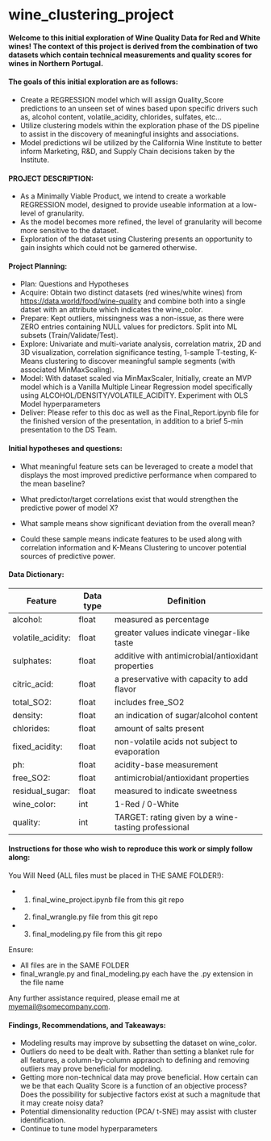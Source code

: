 # wine_clustering_project
#### Welcome to this initial exploration of Wine Quality Data for Red and White wines!  The context of this project is derived from the combination of two datasets which contain technical measurements and quality scores for wines in Northern Portugal.
#### The goals of this initial exploration are as follows:
- Create a REGRESSION model which will assign Quality_Score predictions to an unseen set of wines based upon specific drivers such as, alcohol content, volatile_acidity, chlorides, sulfates, etc...
- Utilize clustering models within the exploration phase of the DS pipeline to assist in the discovery of meaningful insights and associations.
- Model predictions wil be utilized by the California Wine Institute to better inform Marketing, R&D, and Supply Chain decisions taken by the Institute.

#### PROJECT DESCRIPTION:
- As a Minimally Viable Product, we intend to create a workable REGRESSION model, designed to provide useable information at a low-level of granularity. 
- As the model becomes more refined, the level of granularity will become more sensitive to the dataset.
- Exploration of the dataset using Clustering presents an opportunity to gain insights which could not be garnered otherwise.

#### Project Planning:
- Plan: Questions and Hypotheses
- Acquire: Obtain two distinct datasets (red wines/white wines) from https://data.world/food/wine-quality and combine both into a single datset with an attribute which indicates the wine_color.
- Prepare: Kept outliers, missingness was a non-issue, as there were ZERO entries containing NULL values for predictors.  Split into ML subsets (Train/Validate/Test).
- Explore: Univariate and multi-variate analysis, correlation matrix, 2D and 3D visualization, correlation significance testing, 1-sample T-testing, K-Means clustering to discover meaningful sample segments (with associated MinMaxScaling).
- Model: With dataset scaled via MinMaxScaler, Initially, create an MVP model which is a Vanilla Multiple Linear Regression model specifically using ALCOHOL/DENSITY/VOLATILE_ACIDITY.  Experiment with OLS Model hyperparameters
- Deliver: Please refer to this doc as well as the Final_Report.ipynb file for the finished version of the presentation, in addition to a brief 5-min presentation to the DS Team.

#### Initial hypotheses and questions:
* What meaningful feature sets can be leveraged to create a model that displays the most improved predictive performance when compared to the mean baseline?  

* What predictor/target correlations exist that would strengthen the predictive power of model X?  

* What sample means show significant deviation from the overall mean? 

* Could these sample means indicate features to be used along with correlation information and K-Means Clustering to uncover potential sources of predictive power. 

#### Data Dictionary: 


|Feature |  Data type | Definition |
|---|---|---|
| alcohol: | float | measured as percentage |
| volatile_acidity: | float | greater values indicate vinegar-like taste |
| sulphates: | float | additive with antimicrobial/antioxidant properties |
| citric_acid: | float | a preservative with capacity to add flavor |
| total_SO2: | float | includes free_SO2 |
| density: | float | an indication of sugar/alcohol content |
| chlorides: | float | amount of salts present |
| fixed_acidity: | float | non-volatile acids not subject to evaporation |
| ph: | float | acidity-base measurement |
| free_SO2: | float | antimicrobial/antioxidant properties |
| residual_sugar: | float | measured to indicate sweetness |
| wine_color: | int | 1-Red / 0-White |
| quality: | int | TARGET: rating given by a wine-tasting professional |

#### Instructions for those who wish to reproduce this work or simply follow along:
You Will Need (ALL files must be placed in THE SAME FOLDER!):
- 1. final_wine_project.ipynb file from this git repo
- 2. final_wrangle.py file from this git repo
- 3. final_modeling.py file from this git repo

Ensure:
- All files are in the SAME FOLDER
- final_wrangle.py and final_modeling.py each have the .py extension in the file name

Any further assistance required, please email me at myemail@somecompany.com.


#### Findings, Recommendations, and Takeaways:

- Modeling results may improve by subsetting the dataset on wine_color.
- Outliers do need to be dealt with.  Rather than setting a blanket rule for all features, a column-by-column appraoch to defining and removing outliers may prove beneficial for modeling.
- Getting more non-technical data may prove beneficial.  How certain can we be that each Quality Score is a function of an objective process?  Does the possibility for subjective factors exist at such a magnitude that it may create noisy data?
- Potential dimensionality reduction (PCA/ t-SNE) may assist with cluster identification.
- Continue to tune model hyperparameters
